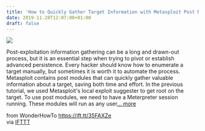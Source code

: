 ```yaml
---
title: 'How to Quickly Gather Target Information with Metasploit Post Modules'
date: 2019-11-28T12:07:00+01:00
draft: false
---
```


[![](https://img.wonderhowto.com/img/77/50/63696613646131/0/quickly-gather-target-information-with-metasploit-post-modules.1280x600.jpg)](https://null-byte.wonderhowto.com/how-to/quickly-gather-target-information-with-metasploit-post-modules-0199464/)

Post-exploitation information gathering can be a long and drawn-out process, but it is an essential step when trying to pivot or establish advanced persistence. Every hacker should know how to enumerate a target manually, but sometimes it is worth it to automate the process. Metasploit contains post modules that can quickly gather valuable information about a target, saving both time and effort. In the previous tutorial, we used Metasploit's local exploit suggester to get root on the target. To use post modules, we need to have a Meterpreter session running. These modules will run as any user[... more](https://null-byte.wonderhowto.com/how-to/quickly-gather-target-information-with-metasploit-post-modules-0199464/)

  
  
from WonderHowTo https://ift.tt/35FAXZe  
via [IFTTT](https://ifttt.com/?ref=da&site=blogger)